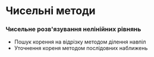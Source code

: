 # Чисельні методи
### Чисельне розв'язування нелінійних рівнянь
- Пошук корення на відрізку методом ділення навпіл
- Уточнення кореня методом послідовних наближень
